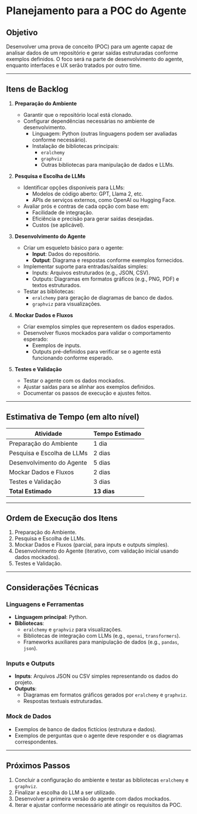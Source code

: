 # Planejamento para a POC do Agente

## Objetivo
Desenvolver uma prova de conceito (POC) para um agente capaz de analisar dados de um repositório e gerar saídas estruturadas conforme exemplos definidos. O foco será na parte de desenvolvimento do agente, enquanto interfaces e UX serão tratados por outro time.

---

## Itens de Backlog

1. **Preparação do Ambiente**
   - Garantir que o repositório local está clonado.
   - Configurar dependências necessárias no ambiente de desenvolvimento.
     - Linguagem: Python (outras linguagens podem ser avaliadas conforme necessário).
     - Instalação de bibliotecas principais:
       - `eralchemy`
       - `graphviz`
       - Outras bibliotecas para manipulação de dados e LLMs.

2. **Pesquisa e Escolha de LLMs**
   - Identificar opções disponíveis para LLMs:
     - Modelos de código aberto: GPT, Llama 2, etc.
     - APIs de serviços externos, como OpenAI ou Hugging Face.
   - Avaliar prós e contras de cada opção com base em:
     - Facilidade de integração.
     - Eficiência e precisão para gerar saídas desejadas.
     - Custos (se aplicável).

3. **Desenvolvimento do Agente**
   - Criar um esqueleto básico para o agente:
     - **Input**: Dados do repositório.
     - **Output**: Diagrama e respostas conforme exemplos fornecidos.
   - Implementar suporte para entradas/saídas simples:
     - Inputs: Arquivos estruturados (e.g., JSON, CSV).
     - Outputs: Diagramas em formatos gráficos (e.g., PNG, PDF) e textos estruturados.
   - Testar as bibliotecas:
     - `eralchemy` para geração de diagramas de banco de dados.
     - `graphviz` para visualizações.

4. **Mockar Dados e Fluxos**
   - Criar exemplos simples que representem os dados esperados.
   - Desenvolver fluxos mockados para validar o comportamento esperado:
     - Exemplos de inputs.
     - Outputs pré-definidos para verificar se o agente está funcionando conforme esperado.

5. **Testes e Validação**
   - Testar o agente com os dados mockados.
   - Ajustar saídas para se alinhar aos exemplos definidos.
   - Documentar os passos de execução e ajustes feitos.

---

## Estimativa de Tempo (em alto nível)

| Atividade                         | Tempo Estimado  |
|------------------------------------|-----------------|
| Preparação do Ambiente             | 1 dia           |
| Pesquisa e Escolha de LLMs         | 2 dias          |
| Desenvolvimento do Agente          | 5 dias          |
| Mockar Dados e Fluxos              | 2 dias          |
| Testes e Validação                 | 3 dias          |
| **Total Estimado**                 | **13 dias**     |

---

## Ordem de Execução dos Itens

1. Preparação do Ambiente.
2. Pesquisa e Escolha de LLMs.
3. Mockar Dados e Fluxos (parcial, para inputs e outputs simples).
4. Desenvolvimento do Agente (iterativo, com validação inicial usando dados mockados).
5. Testes e Validação.

---

## Considerações Técnicas

### Linguagens e Ferramentas
- **Linguagem principal**: Python.
- **Bibliotecas**:
  - `eralchemy` e `graphviz` para visualizações.
  - Bibliotecas de integração com LLMs (e.g., `openai`, `transformers`).
  - Frameworks auxiliares para manipulação de dados (e.g., `pandas`, `json`).

### Inputs e Outputs
- **Inputs**: Arquivos JSON ou CSV simples representando os dados do projeto.
- **Outputs**:
  - Diagramas em formatos gráficos gerados por `eralchemy` e `graphviz`.
  - Respostas textuais estruturadas.

### Mock de Dados
- Exemplos de banco de dados fictícios (estrutura e dados).
- Exemplos de perguntas que o agente deve responder e os diagramas correspondentes.

---

## Próximos Passos

1. Concluir a configuração do ambiente e testar as bibliotecas `eralchemy` e `graphviz`.
2. Finalizar a escolha do LLM a ser utilizado.
3. Desenvolver a primeira versão do agente com dados mockados.
4. Iterar e ajustar conforme necessário até atingir os requisitos da POC.
